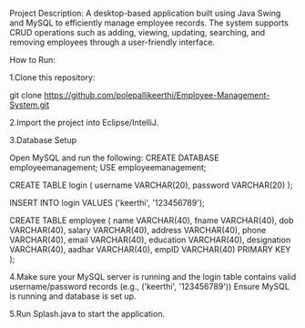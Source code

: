 Project Description:
A desktop-based application built using Java Swing and MySQL to efficiently manage employee records.
The system supports CRUD operations such as adding, viewing, updating, searching, and removing employees through a user-friendly interface.

How to Run:

1.Clone this repository:

git clone https://github.com/polepallikeerthi/Employee-Management-System.git

2.Import the project into Eclipse/IntelliJ.

3.Database Setup

Open MySQL and run the following:
CREATE DATABASE employeemanagement;
USE employeemanagement;

CREATE TABLE login (
username VARCHAR(20),
password VARCHAR(20)
);

INSERT INTO login VALUES ('keerthi', '123456789');

CREATE TABLE employee (
name VARCHAR(40),
fname VARCHAR(40),
dob VARCHAR(40),
salary VARCHAR(40),
address VARCHAR(40),
phone VARCHAR(40),
email VARCHAR(40),
education VARCHAR(40),
designation VARCHAR(40),
aadhar VARCHAR(40),
empID VARCHAR(40) PRIMARY KEY
);

4.Make sure your MySQL server is running and the login table contains valid username/password records (e.g., ('keerthi', '123456789'))
Ensure MySQL is running and database is set up.

5.Run Splash.java to start the application.
